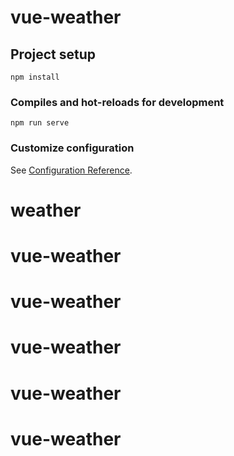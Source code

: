 # vue-weather

## Project setup
```
npm install
```

### Compiles and hot-reloads for development
```
npm run serve
```

### Customize configuration
See [Configuration Reference](https://cli.vuejs.org/config/).
# weather
# vue-weather
# vue-weather
# vue-weather
# vue-weather
# vue-weather
